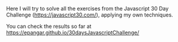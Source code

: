 Here I will try to solve all the exercises from the Javascript 30 Day Challenge (https://javascript30.com/), applying my own techniques.

You can check the results so far at https://epangar.github.io/30daysJavascriptChallenge/